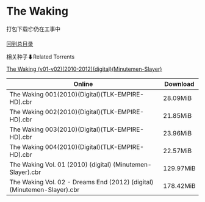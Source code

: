 # The Waking

打包下载📦仍在工事中

[回到总目录](/Catalogs.md)







相关种子⬇Related Torrents

[The Waking (v01-v02)(2010-2012)(digital)(Minutemen-Slayer)](https://github.com/alicewish/markdown/blob/master/torrent/The-Waking--v01-v02--2010-2012--digital--Minutemen-Slayer.md)

Online | Download
--- | ---
The Waking 001(2010)(Digital)(TLK-EMPIRE-HD).cbr | 28.09MiB
The Waking 002(2010)(Digital)(TLK-EMPIRE-HD).cbr | 21.85MiB
The Waking 003(2010)(Digital)(TLK-EMPIRE-HD).cbr | 23.96MiB
The Waking 004(2010)(Digital)(TLK-EMPIRE-HD).cbr | 22.57MiB
The Waking Vol. 01 (2010) (digital) (Minutemen-Slayer).cbr | 129.97MiB
The Waking Vol. 02 - Dreams End (2012) (digital) (Minutemen-Slayer).cbr | 178.42MiB